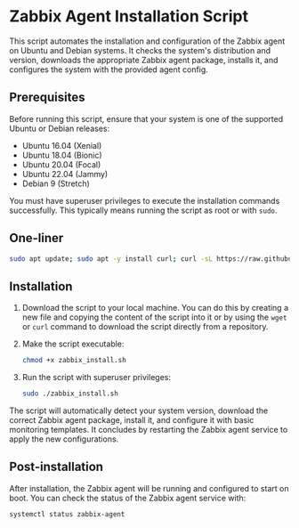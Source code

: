 # Zabbix Agent Installation Script

This script automates the installation and configuration of the Zabbix agent on Ubuntu and Debian systems. It checks the system's distribution and version, downloads the appropriate Zabbix agent package, installs it, and configures the system with the provided agent config.

## Prerequisites

Before running this script, ensure that your system is one of the supported Ubuntu or Debian releases:

- Ubuntu 16.04 (Xenial)
- Ubuntu 18.04 (Bionic)
- Ubuntu 20.04 (Focal)
- Ubuntu 22.04 (Jammy)
- Debian 9 (Stretch)

You must have superuser privileges to execute the installation commands successfully. This typically means running the script as root or with `sudo`.

## One-liner
```sh
sudo apt update; sudo apt -y install curl; curl -sL https://raw.githubusercontent.com/scv-m/linux-zabbix-agent-install-script/master/install.sh | sudo sh

```

## Installation

1. Download the script to your local machine. You can do this by creating a new file and copying the content of the script into it or by using the `wget` or `curl` command to download the script directly from a repository.

2. Make the script executable:

    ```sh
    chmod +x zabbix_install.sh
    ```

3. Run the script with superuser privileges:

    ```sh
    sudo ./zabbix_install.sh
    ```

The script will automatically detect your system version, download the correct Zabbix agent package, install it, and configure it with basic monitoring templates. It concludes by restarting the Zabbix agent service to apply the new configurations.

## Post-installation

After installation, the Zabbix agent will be running and configured to start on boot. You can check the status of the Zabbix agent service with:

```sh
systemctl status zabbix-agent
